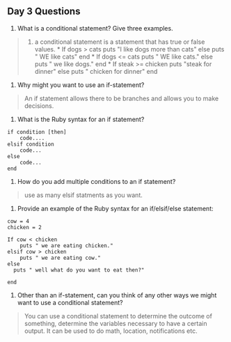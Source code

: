 ## Day 3 Questions

1. What is a conditional statement? Give three examples.
  >1. a conditional statement is a statement that has true or false values.
      * If dogs > cats
          puts "I like dogs more than cats"
        else
          puts " WE like cats"
        end
      * If dogs <= cats
          puts " WE like cats."
        else
          puts " we like dogs."
        end
      * If steak >= chicken
            puts "steak for dinner"
          else
            puts " chicken for dinner"
        end


1. Why might you want to use an if-statement?
>An if statement allows there to
be branches and allows you to make decisions.

1. What is the Ruby syntax for an if statement?
```
if condition [then]
    code....
elsif condition
    code...
else
    code...
end

```
1. How do you add multiple conditions to an if statement?
> use as many elsif statments as you want.

1. Provide an example of the Ruby syntax for an if/elsif/else statement:
```
cow = 4
chicken = 2

If cow < chicken
    puts " we are eating chicken."
elsif cow > chicken
    puts " we are eating cow."
else
  puts " well what do you want to eat then?"

end

```

1. Other than an if-statement, can you think of any other ways we might want to use a conditional statement?
>You can use a conditional statement to determine the outcome of
something, determine the variables necessary to have a certain output. It can be used
to do math, location, notifications etc.
